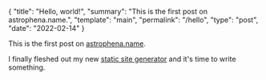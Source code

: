 <!--
© 2024 Ilya Mateyko. All rights reserved.
Use of this source code is governed by the CC-BY-SA
license that can be found in the LICENSE.md file.
-->

{
  "title": "Hello, world!",
  "summary": "This is the first post on astrophena.name.",
  "template": "main",
  "permalink": "/hello",
  "type": "post",
  "date": "2022-02-14"
}

This is the first post on [astrophena.name](https://astrophena.name).

I finally fleshed out my new
[static site generator](https://go.astrophena.name/site) and it's time to write
something.

